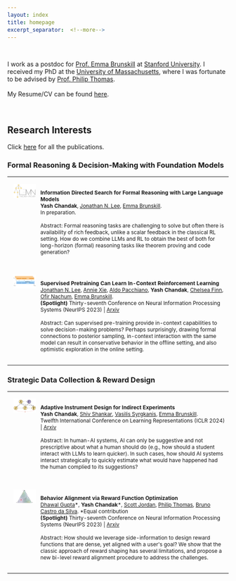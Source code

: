 ```yaml
---
layout: index
title: homepage
excerpt_separator:  <!--more-->
---
```


<style>

table {
  margin-bottom: 1rem;
  width: 100%;
  font-size: 85%;
  border: 0px solid $border-color;
  border-collapse: collapse;
}

td,
th {
  padding: 1rem .25rem;
  border: 0px solid $border-color;
}

th {
  text-align: left;
}

tbody tr:nth-child(odd) td,
tbody tr:nth-child(odd) th {
  background-color: transparent;
}

paper {
 color: #; 
 font-weight:bold;
}

</style>


<br>

<!--<img align="left" width=150px src="/images/dp.jpg"> -->

I work as a postdoc for [Prof. Emma Brunskill](https://cs.stanford.edu/people/ebrun/) at [Stanford University](https://www.stanford.edu/). 
I received my PhD at the [University of Massachusetts](https://www.umass.edu/), where I was fortunate to be advised by [Prof. Philip Thomas](https://people.cs.umass.edu/~pthomas/).
<br>  
My Resume/CV can be found [here](/docs/Resume.pdf). 

<br>


## Research Interests

Click [here](/publication) for all the publications.


### Formal Reasoning & Decision-Making with Foundation Models

<table width="100%" align="center" border="0" cellspacing="0" cellpadding="20">


<tr>
       <td width="14%"  valign="top">
            <img src="/images/publications/web_LEAN.png" alt="lean" style="vertical-align:top; width: 80%; margin:0px 10px; border-radius:0%"/> 
     </td>
     <td valign="top" width="85%">
          <p>
              <paper>Information Directed Search for Formal Reasoning with Large Language Models</paper>
              <br>  
              <b>Yash Chandak</b>,    
              <a href='https://jonathannlee.com/'>Jonathan N. Lee</a>,
              <a href='https://cs.stanford.edu/people/ebrun/'>Emma Brunskill</a>.
            <br>
       In preparation.
       <br><br>
       Abstract: Formal reasoning tasks are challenging to solve but often there is availability of rich feedback, unlike a scalar feedback in the classical RL setting. How do we combine LLMs and RL to obtain the best of both for long-horizon (formal) reasoning tasks like theorem proving and code generation?   
          </p>  
     </td>
   </tr> 
    
  <tr>
       <td width="14%"  valign="top">
            <img src="/images/publications/web_DPT.png" alt="DPT" style="vertical-align:top; width: 80%; margin:0px 10px; border-radius:0%"/> 
     </td>
     <td valign="top" width="85%">
          <p>
              <paper>Supervised Pretraining Can Learn In-Context Reinforcement Learning </paper>
              <br>  
              <a href='https://jonathannlee.com/'>Jonathan N. Lee</a>,
              <a href='https://anxie.github.io/'>Annie Xie</a>,
              <a href='https://www.aldopacchiano.ai/'>Aldo Pacchiano</a>,
              <b>Yash Chandak</b>,    
              <a href='https://ai.stanford.edu/~cbfinn/'>Chelsea Finn</a>,
              <a href='https://ofirnachum.github.io/'>Ofir Nachum</a>,
              <a href='https://cs.stanford.edu/people/ebrun/'>Emma Brunskill</a>.
            <br>
            <b>(Spotlight)</b> Thirty-seventh Conference on Neural Information Processing Systems (NeurIPS 2023) | <a href="https://arxiv.org/abs/2306.14892">Arxiv</a>
       <br><br>
       Abstract: Can supervised pre-training provide in-context capabilities to solve decision-making problems? Perhaps surprisingly, drawing formal connections to posterior sampling, in-context interaction with the same model can result in conservative behavior in the offline setting, and also optimistic exploration in the online setting.  
          </p>  
     </td>
  </tr> 
  </table>



### Strategic Data Collection & Reward Design

<table width="100%" align="center" border="0" cellspacing="0" cellpadding="20">
     
<tr>
       <td width="14%"  valign="top">
            <img src="/images/publications/web_DIA.png" alt="DIA" style="vertical-align:top; width: 80%; margin:0px 10px; border-radius:0%"/> 
     </td>
     <td valign="top" width="85%">
          <p>
              <paper>Adaptive Instrument Design for Indirect Experiments</paper>
              <br>  
              <b>Yash Chandak</b>,    
              <a href='https://scholar.google.com/citations?user=yK56jugAAAAJ&hl=en'>Shiv Shankar</a>,
              <a href='https://vsyrgkanis.com/'>Vasilis Syrgkanis</a>,
              <a href='https://cs.stanford.edu/people/ebrun/'>Emma Brunskill</a>.
            <br>
            Twelfth International Conference on Learning Representations (ICLR 2024) | <a href="https://arxiv.org/abs/2312.02438">Arxiv</a>
       <br><br>
       Abstract: In human-AI systems, AI can only be suggestive and not prescriptive about what a human should do (e.g., how should a student interact with LLMs to learn quicker). In such cases, how should AI systems interact strategically to quickly estimate what would have happened had the human complied to its suggestions?  
          </p>  
     </td>
   </tr> 

<tr>
       <td width="14%"  valign="top">
            <img src="/images/publications/web_BARFI.png" alt="BARFI" style="vertical-align:top; width: 80%; margin:0px 10px; border-radius:0%"/> 
     </td>
     <td valign="top" width="85%">
          <p>
              <paper>Behavior Alignment via Reward Function Optimization</paper>
              <br>  
              <a href='https://dhawgupta.com/'>Dhawal Gupta</a>*,
              <b>Yash Chandak</b>*,    
              <a href='https://scottjordan.github.io/scottjordan/'>Scott Jordan</a>,
              <a href='https://people.cs.umass.edu/~pthomas/'>Philip Thomas</a>,
              <a href='https://people.cs.umass.edu/~bsilva/'>Bruno Castro da Silva</a>.
            *Equal contribution
            <br>
            <b>(Spotlight)</b> Thirty-seventh Conference on Neural Information Processing Systems (NeurIPS 2023) | <a href="https://arxiv.org/abs/2310.19007">Arxiv</a>
       <br><br>
       Abstract: How should we leverage side-information to design reward functions that are dense, yet aligned with a user's goal? We show that the classic approach of reward shaping has several limitations, and propose a new bi-level reward alignment procedure to address the challenges. 
        </p>  
     </td>
  </tr> 
  </table>

<!-- 
### Reinforcement Learning for Non-stationary Environments

<table width="100%" align="center" border="0" cellspacing="0" cellpadding="20">
<tr>
     <td width="14%"  valign="top">
            <img src="/images/publications/web_UnO.png" alt="UnO" style="vertical-align:top; width: 80%; margin:0px 10px; border-radius:0%"/> 
     </td>
     <td valign="top" width="85%">
          <p>
              <paper>Universal Off-Policy Evaluation</paper>
              <br>
              <b>Yash Chandak</b>,  
              <a href='https://www.cs.utexas.edu/~sniekum/'>Scott Niekum</a>,
              <a href='https://people.cs.umass.edu/~bsilva/'>Bruno Castro da Silva</a>,
              <a href='https://people.cs.umass.edu/~elm/'>Erik Learned-Miller</a>,
              <a href='https://cs.stanford.edu/people/ebrun/'>Emma Brunskill</a>,
              <a href='https://people.cs.umass.edu/~pthomas/'>Philip Thomas</a>
              <br>
             Thirty-fifth Conference on Neural Information Processing Systems (NeurIPS 2021). <a href="https://arxiv.org/abs/2104.12820">[Pdf]</a> 
            <br>
              <font color='red'>Best Paper</font> award at the Conference on Reinforcement Learning and Decision Making (RLDM 2022).
          </p>  
     </td>
   </tr>
   <tr>
     <td width="14%"  valign="top">
            <img src="/images/publications/prognosticator.png" alt="Future" style="vertical-align:top; width: 80%; margin:0px 10px; border-radius:0%"/> 
     </td>
     <td valign="top" width="85%">
          <p>
              <paper>Optimizing for the Future in Non-Stationary MDPs</paper>
              <br>
              <b>Yash Chandak</b>, 
              <a href='https://research.adobe.com/person/georgios-theocharous/'>Georgios Theocharous</a>,   
              <a href='https://scholar.google.com/citations?user=yK56jugAAAAJ&hl=en'>Shiv Shankar</a>,
              <a href='https://webdocs.cs.ualberta.ca/~whitem/'>Martha White</a>,   
              <a href='https://people.cs.umass.edu/~mahadeva/Site/About_Me.html'>Sridhar Mahadevan</a>,  
              <a href='https://people.cs.umass.edu/~pthomas/'>Philip Thomas</a>
              <br>
              Thirty-seventh International Conference on Machine Learning (ICML 2020). <a href="https://arxiv.org/abs/2005.08158">[Pdf]</a> 
          </p>  
     </td>
   </tr>

  </table>

 -->



<!-- ## Recent 

- Our papers on (a) Behavior Alignment via Reward Function Optimization, and (b) Supervised Pretraining Can Learn In-Context Reinforcement Learning, got spotlight acceptance at NeurIPS'23.
- Our papers on (a) Representations and Exploration for Deep Reinforcement Learning using Singular Value Decomposition, and (b) Understanding Self-Predictive Learning for Reinforcement Learning, got accepted at ICML'23.
- Our paper on obtaining asymptotically unbiased off-policy policy evaluation when reusing old data in nonstationary environments got accepted at AISTATS'23.
- Our papers on (a) Off-Policy evaluation for action-dependent non-stationary environments, and (b) Factored distributionally robust policies for contextual bandits, got accepted at NeurIPS'22.
- PhD done. Graduated! Thanks to Phil for making my PhD journey amazing!
- RLDM 2022 best paper award for our work on universal off-policy evaluation.
<br><br> -->






